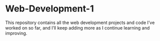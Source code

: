 # Web-Development-1
This repository contains all the web development projects and code I’ve worked on so far, and I’ll keep adding more as I continue learning and improving.
